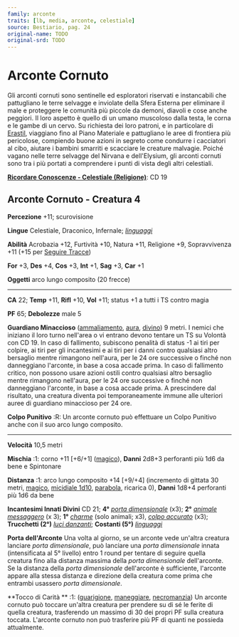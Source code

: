 ```yaml
---
family: arconte
traits: [lb, media, arconte, celestiale]
source: Bestiario, pag. 24
original-name: TODO
original-srd: TODO
---
```


# Arconte Cornuto

Gli arconti cornuti sono sentinelle ed esploratori riservati e instancabili che
pattugliano le terre selvagge e inviolate della Sfera Esterna per eliminare il
male e proteggere le comunità più piccole da demoni, diavoli e cose anche
peggiori. Il loro aspetto è quello di un umano muscoloso dalla testa, le corna e
le gambe di un cervo. Su richiesta dei loro patroni, e in particolare di
[Erastil](/divinità/erastil), viaggiano fino al Piano Materiale e pattugliano le
aree di frontiera più pericolose, compiendo buone azioni in segreto come
condurre i cacciatori al cibo, aiutare i bambini smarriti e scacciare le
creature malvagie. Poiché vagano nelle terre selvagge del Nirvana e
dell'Elysium, gli arconti cornuti sono tra i più portati a comprendere i punti
di vista degli altri celestiali.

**[Ricordare Conoscenze - Celestiale (Religione)](/azioni/abilita/ricordare-conoscenze)**:
CD 19

## Arconte Cornuto - Creatura 4

**Percezione** +11; scurovisione

**Lingue** Celestiale, Draconico, Infernale;
_[linguaggi](/incantesimi/linguaggi)_

**Abilità** Acrobazia +12, Furtività +10, Natura +11, Religione +9,
Sopravvivenza +11 (+15 per [Seguire Tracce](/azioni/abilita/seguire-tracce))

**For** +3, **Des** +4, **Cos** +3, **Int** +1, **Sag** +3, **Car** +1

**Oggetti** arco lungo composito (20 frecce)

---

**CA** 22; **Temp** +11, **Rifl** +10, **Vol** +11; status +1 a tutti i TS
contro magia

**PF** 65; **Debolezze** male 5

**Guardiano Minaccioso** ([ammaliamento](/tratti/ammaliamento),
[aura](/tratti/aura), [divino](/tratti/divino)) 9 metri. I nemici che iniziano
il loro turno nell'area o vi entrano devono tentare un TS su Volontà con CD 19.
ln caso di fallimento, subiscono penalità di status -1 ai tiri per colpire, ai
tiri per gli incantesimi e ai tiri per i danni contro qualsiasi altro bersaglio
mentre rimangono nell'aura, per le 24 ore successive o finché non danneggiano
l'arconte, in base a cosa accade prima. In caso di fallimento critico, non
possono usare azioni ostili contro qualsiasi altro bersaglio mentre rimangono
nell'aura, per le 24 ore successive o finché non danneggiano l'arconte, in base
a cosa accade prima. A prescindere dal risultato, una creatura diventa poi
temporaneamente immune alle ulteriori auree di guardiano minaccioso per 24 ore.

**Colpo Punitivo** :R: Un arconte cornuto può effettuare un Colpo Punitivo anche
con il suo arco lungo composito.

---

**Velocità** 10,5 metri

**Mischia** :1: corno +11 \[+6/+1] ([magico](/tratti/magico)), **Danni** 2d8+3
perforanti più 1d6 da bene e Spintonare

**Distanza** :1: arco lungo composito +14 \[+9/+4] (incremento di gittata 30
metri, [magico](/tratti/magico), [micidiale 1d10](/tratti/micidiale),
[parabola](/tratti/parabola), ricarica 0), **Danni** 1d8+4 perforanti più 1d6 da
bene

**Incantesimi Innati Divini** CD 21; **4°**
_[porta dimensionale](/incantesimi/porta-dimensionale)_ (x3); **2°**
_[animale messaggero](/incantesimi/animale-messaggero)_ (x 3); **1°**
_[charme](/incantesimi/charme)_ (solo animali; x3),
_[colpo accurato](/incantesimi/colpo-accurato)_ (x3); **Trucchetti (2°)**
_[luci danzanti](/incantesimi/luci-danzanti)_; **Costanti (5°)**
_[linguaggi](/incantesimi/linguaggi)_

**Porta dell'Arconte** Una volta al giorno, se un arconte vede un'altra creatura
lanciare _porta dimensionale_, può lanciare una _porta dimensionale_ innata
(intensificata al 5° livello) entro 1 round per tentare di seguire quella
creatura fino alla distanza massima della _porta dimensionale_ dell'arconte. Se
la distanza della _porta dimensionale_ dell'arconte è sufficiente, l'arconte
appare alla stessa distanza e direzione della creatura come prima che entrambi
usassero _porta dimensionale_.

\*\*Tocco di Carità \*\* :1: ([guarigione](/tratti/guarigione),
[maneggiare](/tratti/maneggiare), [necromanzia](/tratti/necromanzia)) Un arconte
cornuto può toccare un'altra creatura per prendere su di sé le ferite di quella
creatura, trasferendo un massimo di 30 dei propri PF sulla creatura toccata.
L'arconte cornuto non può trasferire più PF di quanti ne possieda attualmente.
